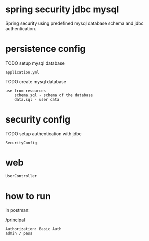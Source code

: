 # spring security jdbc mysql

Spring security using predefined mysql database schema and jdbc authentication.

# persistence config

TODO setup mysql database

    application.yml   

TODO create mysql database

    use from resources
        schema.sql - schema of the database
        data.sql - user data

# security config

TODO setup authentication with jdbc

    SecurityConfig

# web

    UserController

# how to run

in postman:

[/principal](http://localhost:8081/principal)

    Authorization: Basic Auth
    admin / pass
